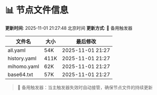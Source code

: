 # 📊 节点文件信息

**更新时间**: 2025-11-01 21:27:48 北京时间
**更新方式**: 🔄 备用触发器

| 文件名 | 大小 | 最后修改 |
|--------|------|----------|
| all.yaml | 54K | 2025-11-01 21:27 |
| history.yaml | 411K | 2025-11-01 21:27 |
| mihomo.yaml | 62K | 2025-11-01 21:27 |
| base64.txt | 57K | 2025-11-01 21:27 |

> 🔄 备用触发器：当主触发器失效时自动接管，确保节点文件的持续更新
